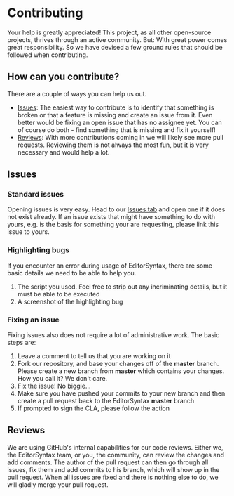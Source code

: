 # Contributing

Your help is greatly appreciated! This project, as all other open-source projects, thrives through an active community. But: With great power comes great responsibility. So we have devised a few ground rules that should be followed when contributing.

## How can you contribute?

There are a couple of ways you can help us out.

* [Issues](#Issues): The easiest way to contribute is to identify that something is broken or that a feature is missing and create an issue from it. Even better would be fixing an open issue that has no assignee yet. You can of course do both - find something that is missing and fix it yourself!
* [Reviews](#Reviews): With more contributions coming in we will likely see more pull requests. Reviewing them is not always the most fun, but it is very necessary and would help a lot.

## Issues

### Standard issues

Opening issues is very easy. Head to our [Issues tab](https://github.com/PowerShell/EditorSyntax/issues) and open one if it does not exist already. If an issue exists that might have something to do with yours, e.g. is the basis for something your are requesting, please link this issue to yours.

### Highlighting bugs

If you encounter an error during usage of EditorSyntax, there are some basic details we need to be able to help you.

1. The script you used. Feel free to strip out any incriminating details, but it must be able to be executed
2. A screenshot of the highlighting bug

### Fixing an issue

Fixing issues also does not require a lot of administrative work. The basic steps are:

1. Leave a comment to tell us that you are working on it
2. Fork our repository, and base your changes off of the **master** branch. Please create a new branch from **master** which contains your changes. How you call it? We don't care.
3. Fix the issue! No biggie...
4. Make sure you have pushed your commits to your new branch and then create a pull request back to the EditorSyntax **master** branch
5. If prompted to sign the CLA, please follow the action

## Reviews

We are using GitHub's internal capabilities for our code reviews. Either we, the EditorSyntax team, or you, the community, can review the changes and add comments. The author of the pull request can then go through all issues, fix them and add commits to his branch, which will show up in the pull request. When all issues are fixed and there is nothing else to do, we will gladly merge your pull request.
